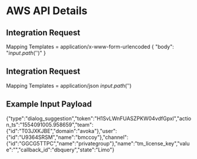 # AWS API Details

## Integration Request

Mapping Templates = application/x-www-form-urlencoded
{ "body": "$input.path('$')" }

## Integration Request

Mapping Templates = application/json
$input.path('$')

## Example Input Payload

{"type":"dialog_suggestion","token":"H1SvLWnFUASZPKW04vdfGpxl","action_ts":"1554091005.958659","team":{"id":"T03JXKJBE","domain":"avoka"},"user":{"id":"U9364SRSM","name":"bmccoy"},"channel":{"id":"GGCG5TTPC","name":"privategroup"},"name":"tm_license_key","value":"","callback_id":"dbquery","state":"Limo"}
